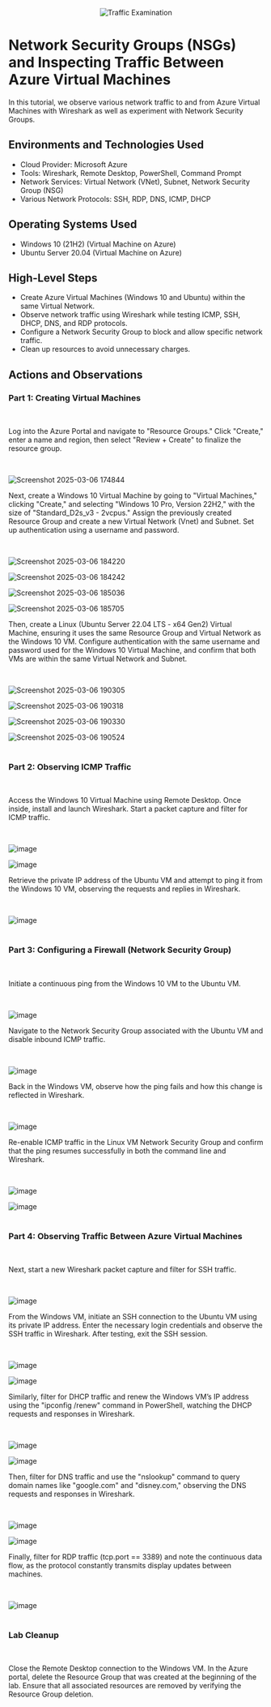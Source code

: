 <p align="center">
<img src="https://i.imgur.com/Ua7udoS.png" alt="Traffic Examination"/>
</p>

<h1>Network Security Groups (NSGs) and Inspecting Traffic Between Azure Virtual Machines</h1>
In this tutorial, we observe various network traffic to and from Azure Virtual Machines with Wireshark as well as experiment with Network Security Groups. <br />




<h2>Environments and Technologies Used</h2>

- Cloud Provider: Microsoft Azure
- Tools: Wireshark, Remote Desktop, PowerShell, Command Prompt
- Network Services: Virtual Network (VNet), Subnet, Network Security Group (NSG)
- Various Network Protocols: SSH, RDP, DNS, ICMP, DHCP




<h2>Operating Systems Used </h2>

- Windows 10 (21H2) (Virtual Machine on Azure)
- Ubuntu Server 20.04 (Virtual Machine on Azure)




<h2>High-Level Steps</h2>

- Create Azure Virtual Machines (Windows 10 and Ubuntu) within the same Virtual Network.
- Observe network traffic using Wireshark while testing ICMP, SSH, DHCP, DNS, and RDP protocols.
- Configure a Network Security Group to block and allow specific network traffic.
- Clean up resources to avoid unnecessary charges.






<h2>Actions and Observations</h2>

<h3>Part 1: Creating Virtual Machines</h3>
<br />

<p>
Log into the Azure Portal and navigate to "Resource Groups." Click "Create," enter a name and region, then select "Review + Create" to finalize the resource group. 
</p>
<br />

![Screenshot 2025-03-06 174844](https://github.com/user-attachments/assets/82781fa1-3cde-45da-89d3-4235089123fa)
<br />

<p>
Next, create a Windows 10 Virtual Machine by going to "Virtual Machines," clicking "Create," and selecting "Windows 10 Pro, Version 22H2," with the size of "Standard_D2s_v3 - 2vcpus." Assign the previously created Resource Group and create a new Virtual Network (Vnet) and Subnet. Set up authentication using a username and password. 
</p>
<br />

![Screenshot 2025-03-06 184220](https://github.com/user-attachments/assets/0a36de63-3e74-44ae-81f6-d2264db4cb46)
<br />

![Screenshot 2025-03-06 184242](https://github.com/user-attachments/assets/7de32a8c-7788-4b83-981c-4f726fe5e3e0)
<br />

![Screenshot 2025-03-06 185036](https://github.com/user-attachments/assets/24520442-fa18-4a3e-8daa-c7364112f0f7)
<br />

![Screenshot 2025-03-06 185705](https://github.com/user-attachments/assets/5475cb14-60cd-4b5c-aaa1-2580fb499a57)
<br />

<p>
Then, create a Linux (Ubuntu Server 22.04 LTS - x64 Gen2) Virtual Machine, ensuring it uses the same Resource Group and Virtual Network as the Windows 10 VM. Configure authentication with the same username and password used for the Windows 10 Virtual Machine, and confirm that both VMs are within the same Virtual Network and Subnet.
</p>
<br />

![Screenshot 2025-03-06 190305](https://github.com/user-attachments/assets/00ac9c54-5e44-41c2-9960-71d94b9b7807)
<br />

![Screenshot 2025-03-06 190318](https://github.com/user-attachments/assets/5c3f126d-2ffd-4c10-a47a-0fceb85872f9)
<br />

![Screenshot 2025-03-06 190330](https://github.com/user-attachments/assets/7e7d65d2-986a-4470-be24-87308236771d)
<br />

![Screenshot 2025-03-06 190524](https://github.com/user-attachments/assets/0fb823fa-2ed1-4805-b1f0-d820640683a0)
<br />
<br />

<h3>Part 2: Observing ICMP Traffic</h3>
<br/>

<p>Access the Windows 10 Virtual Machine using Remote Desktop. Once inside, install and launch Wireshark. Start a packet capture and filter for ICMP traffic.</p>
<br />

![image](https://github.com/user-attachments/assets/85f8c859-9ca3-4192-b2f3-e9d312388d53)
<br />

![image](https://github.com/user-attachments/assets/5b631ec1-08db-4bb6-8c99-a2605f319576)
<br />

<p>Retrieve the private IP address of the Ubuntu VM and attempt to ping it from the Windows 10 VM, observing the requests and replies in Wireshark.</p>
<br />

![image](https://github.com/user-attachments/assets/15b86270-bad8-46e7-a11a-218771f42df8)
<br />
<br />

<h3>Part 3: Configuring a Firewall (Network Security Group)</h3>
<br />

<p>Initiate a continuous ping from the Windows 10 VM to the Ubuntu VM.</p>
<br />

![image](https://github.com/user-attachments/assets/b3a94a0f-a443-4c6b-9d6f-c0567b5c6ca4)
<br />

<p>Navigate to the Network Security Group associated with the Ubuntu VM and disable inbound ICMP traffic.</p>
<br />

![image](https://github.com/user-attachments/assets/41fe5c38-d8ba-4bec-b884-b551b35ec27f)
<br />

<p>Back in the Windows VM, observe how the ping fails and how this change is reflected in Wireshark.</p>
<br />

![image](https://github.com/user-attachments/assets/2b8b8988-ec0b-48c8-8bab-46a2baa30d98)
<br />
  
<p>Re-enable ICMP traffic in the Linux VM Network Security Group and confirm that the ping resumes successfully in both the command line and Wireshark.</p>
<br />

![image](https://github.com/user-attachments/assets/fe83fe27-3fb2-4a29-89e5-3024376cfb30)
<br />

![image](https://github.com/user-attachments/assets/7aa0e25b-10bf-4fcf-bcf2-5a3199bca2e8)
<br />
<br />

<h3>Part 4: Observing Traffic Between Azure Virtual Machines</h3>
<br />

<p>Next, start a new Wireshark packet capture and filter for SSH traffic.</p>
<br />

![image](https://github.com/user-attachments/assets/ef267494-f5b3-401c-be19-c8ebff072247)
<br />
  
<p>From the Windows VM, initiate an SSH connection to the Ubuntu VM using its private IP address. Enter the necessary login credentials and observe the SSH traffic in Wireshark. After testing, exit the SSH session.</p>
<br />

![image](https://github.com/user-attachments/assets/edd76c2b-4fda-43fe-a566-294fb06f5ab0)
<br />

![image](https://github.com/user-attachments/assets/7022e319-58c8-4b9d-81ec-8418fbfaf829)
<br />

<p>Similarly, filter for DHCP traffic and renew the Windows VM’s IP address using the "ipconfig /renew" command in PowerShell, watching the DHCP requests and responses in Wireshark.</p> 
<br />

![image](https://github.com/user-attachments/assets/720f745c-e6ad-490a-a830-cac1f35a184e)
<br />

![image](https://github.com/user-attachments/assets/212f0be8-10ed-4992-b1fb-92dca78dbac6)
<br />

<p>Then, filter for DNS traffic and use the "nslookup" command to query domain names like "google.com" and "disney.com," observing the DNS requests and responses in Wireshark.</p>
<br />

![image](https://github.com/user-attachments/assets/f75c5004-87dc-4332-8096-cec6e862c035)
<br />

![image](https://github.com/user-attachments/assets/5505e7ba-83ac-4b2a-9508-9f0b993b7d32)
<br />

<p>Finally, filter for RDP traffic (tcp.port == 3389) and note the continuous data flow, as the protocol constantly transmits display updates between machines.</p>
<br />

![image](https://github.com/user-attachments/assets/f4d77d33-dddf-4c14-b2dd-59f9c01bfd56)
<br />
<br />

<h3>Lab Cleanup</h3>
<br />

<p>Close the Remote Desktop connection to the Windows VM. In the Azure portal, delete the Resource Group that was created at the beginning of the lab. Ensure that all associated resources are removed by verifying the Resource Group deletion.</p>



